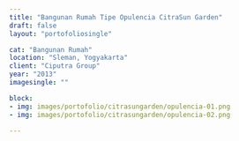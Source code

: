 ```yaml
---
title: "Bangunan Rumah Tipe Opulencia CitraSun Garden"
draft: false
layout: "portofoliosingle"

cat: "Bangunan Rumah"
location: "Sleman, Yogyakarta"
client: "Ciputra Group"
year: "2013"
imagesingle: ""

block:
- img: images/portofolio/citrasungarden/opulencia-01.png
- img: images/portofolio/citrasungarden/opulencia-02.png

---
```




